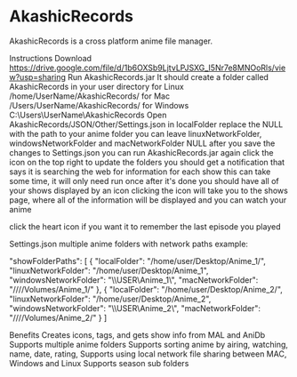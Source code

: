 # AkashicRecords
AkashicRecords is a cross platform anime file manager.

Instructions
Download https://drive.google.com/file/d/1b6OXSb9LjtvLPJSXG_I5Nr7e8MNOoRls/view?usp=sharing
Run AkashicRecords.jar
It should create a folder called AkashicRecords in your user directory
for Linux /home/UserName/AkashicRecords/
for Mac /Users/UserName/AkashicRecords/
for Windows C:\Users\UserName\AkashicRecords
Open AkashicRecords/JSON/Other/Settings.json
in localFolder replace the NULL with the path to your anime folder
you can leave linuxNetworkFolder, windowsNetworkFolder and macNetworkFolder NULL
after you save the changes to Settings.json you can run AkashicRecords.jar again
click the icon on the top right to update the folders
you should get a notification that says it is searching the web for information for each show
this can take some time, it will only need run once
after it's done you should have all of your shows displayed by an icon
clicking the icon will take you to the shows page, where all of the information will be displayed and you can watch your anime

click the heart icon if you want it to remember the last episode you played


Settings.json multiple anime folders with network paths example:

  "showFolderPaths": [
    {
      "localFolder": "/home/user/Desktop/Anime_1/",
      "linuxNetworkFolder": "/home/user/Desktop/Anime_1",
      "windowsNetworkFolder": "\\\\USER\\Anime_1\\",
      "macNetworkFolder": "////Volumes/Anime_1/"
    },
      {
      "localFolder": "/home/user/Desktop/Anime_2/",
      "linuxNetworkFolder": "/home/user/Desktop/Anime_2",
      "windowsNetworkFolder": "\\\\USER\\Anime_2\\",
      "macNetworkFolder": "////Volumes/Anime_2/"
    }
  ]


Benefits
Creates icons, tags, and gets show info from MAL and AniDb
Supports multiple anime folders
Supports sorting anime by airing, watching, name, date, rating, 
Supports using local network file sharing between MAC, Windows and Linux
Supports season sub folders

